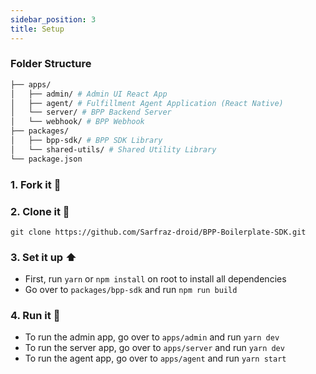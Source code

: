 ```yaml
---
sidebar_position: 3
title: Setup
---
```


### Folder Structure

```bash
├── apps/
│   ├── admin/ # Admin UI React App
│   ├── agent/ # Fulfillment Agent Application (React Native)
│   └── server/ # BPP Backend Server
│   └── webhook/ # BPP Webhook
├── packages/
│   ├── bpp-sdk/ # BPP SDK Library
│   └── shared-utils/ # Shared Utility Library
└── package.json
```

### 1. Fork it :fork_and_knife:


### 2. Clone it :busts_in_silhouette:
```
git clone https://github.com/Sarfraz-droid/BPP-Boilerplate-SDK.git
```

### 3. Set it up :arrow_up:
- First, run `yarn` or `npm install` on root to install all dependencies
- Go over to `packages/bpp-sdk` and run `npm run build`


### 4. Run it :checkered_flag:
- To run the admin app, go over to `apps/admin` and run `yarn dev`
- To run the server app, go over to `apps/server` and run `yarn dev`
- To run the agent app, go over to `apps/agent` and run `yarn start`


<!-- ### 5. For testing purpose 💥  -->
